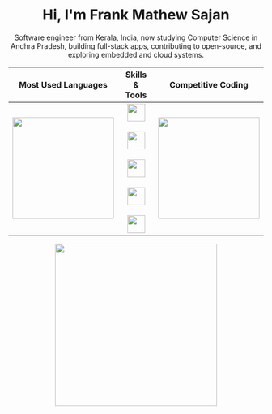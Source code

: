 <h1 align="center">Hi, I'm Frank Mathew Sajan</h1>
<p align="center">
Software engineer from Kerala, India, now studying Computer Science in Andhra Pradesh, building full-stack apps, contributing to open-source, and exploring embedded and cloud systems.
</p>

<div align="center">

| Most Used Languages | Skills & Tools | Competitive Coding |
|:-----------------:|:--------------:|:----------------:|
| <img src="https://github-readme-stats.vercel.app/api/top-langs?username=frankmathewsajan&layout=compact&langs_count=6&theme=radical" height="200"> | <img src="https://skillicons.dev/icons?i=html,css,js,react,nextjs,tailwindcss,figma" height="35"><br><br><img src="https://skillicons.dev/icons?i=django,express,nodejs&theme=dark" height="35"><br><br><img src="https://skillicons.dev/icons?i=python,java,js,sql" height="35"><br><br><img src="https://skillicons.dev/icons?i=mysql,supabase,aws,firebase&theme=dark" height="35"><br><br><img src="https://skillicons.dev/icons?i=git,bash,vscode,linux,arduino,raspberrypi&theme=dark" height="35"> | <img src="https://leetcard.jacoblin.cool/frankmathewsajan?theme=radical&extension=activity" height="200"> |

</div>

<div align="center">
  <img src="https://github-readme-activity-graph.vercel.app/graph?username=frankmathewsajan&theme=radical&area=true&hide_border=true" height="320" />
</div>
